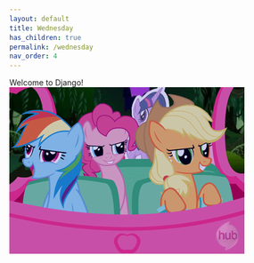 ```yaml
---
layout: default
title: Wednesday
has_children: true
permalink: /wednesday
nav_order: 4
---
```

Welcome to Django!
![](https://github.com/HCDigitalScholarship/summer-django/raw/master/ponies.gif)
